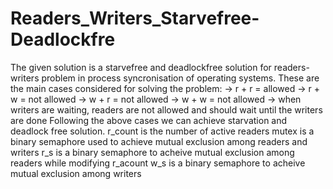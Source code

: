 # Readers_Writers_Starvefree-Deadlockfre

The given solution is a starvefree and deadlockfree solution for readers-writers problem in process syncronisation of operating systems.
These are the main cases considered for solving the problem:
-> r + r = allowed
-> r + w = not allowed
-> w + r = not allowed
-> w + w = not allowed
-> when writers are waiting, readers are not allowed and should wait until the writers are done
Following the above cases we can achieve starvation and deadlock free solution.
r_count is the number of active readers
mutex is a binary semaphore used to achieve mutual exclusion among readers and writers
r_s is a binary semaphore to acheive mutual exclusion among readers while modifying r_acount
w_s is a binary semaphore to acheive mutual exclusion among writers

